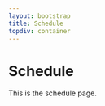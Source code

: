 ```yaml
---
layout: bootstrap
title: Schedule
topdiv: container
---
```


Schedule
====================

This is the schedule page.


